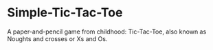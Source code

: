 # Simple-Tic-Tac-Toe
A paper-and-pencil game from childhood: Tic-Tac-Toe, also known as Noughts and crosses or Xs and Os. 
